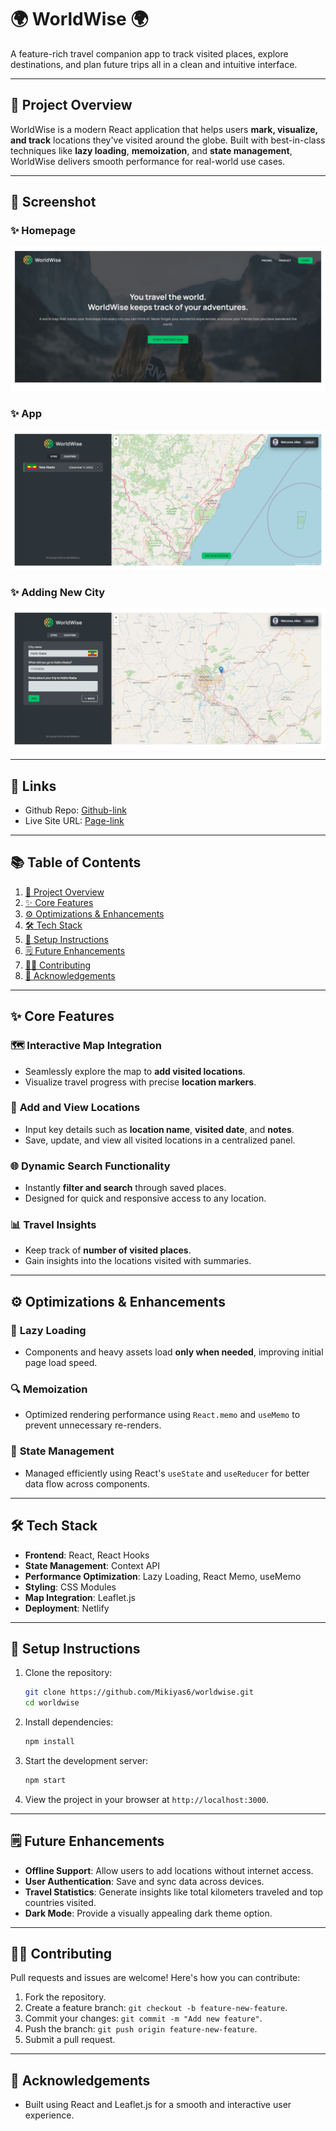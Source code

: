 # 🌍 **WorldWise** 🌍  
A feature-rich travel companion app to track visited places, explore destinations, and plan future trips all in a clean and intuitive interface.

---

## 🚀 **Project Overview**  
WorldWise is a modern React application that helps users **mark, visualize, and track** locations they've visited around the globe. Built with best-in-class techniques like **lazy loading**, **memoization**, and **state management**, WorldWise delivers smooth performance for real-world use cases.

---

## 📸 Screenshot
### ✨ **Homepage**  
![Homepage](./public/Homepage.png)
### ✨ **App**  
![App](./public/App.png)
### ✨ **Adding New City**  
![Adding New Cities](./public/AddingNewCities.png)

---

## 🔗 Links

- Github Repo: [Github-link](https://github.com/Mikiyas6/WorldWise)
- Live Site URL: [Page-link](https://mikiyas6.github.io/WorldWise/)

---

## 📚 **Table of Contents**

1. [🚀 Project Overview](#-project-overview)  
2. [✨ Core Features](#-core-features)  
3. [⚙️ Optimizations & Enhancements](#️-optimizations--enhancements)  
4. [🛠️ Tech Stack](#️-tech-stack)  
5. [🔧 Setup Instructions](#-setup-instructions)  
6. [🗒️ Future Enhancements](#️-future-enhancements)  
7. [🧑‍💻 Contributing](#-contributing)  
9. [🌟 Acknowledgements](#-acknowledgements)  

---

## ✨ **Core Features**  

### 🗺️ **Interactive Map Integration**  
- Seamlessly explore the map to **add visited locations**.  
- Visualize travel progress with precise **location markers**.

### 📍 **Add and View Locations**  
- Input key details such as **location name**, **visited date**, and **notes**.  
- Save, update, and view all visited locations in a centralized panel.

### 🌐 **Dynamic Search Functionality**  
- Instantly **filter and search** through saved places.  
- Designed for quick and responsive access to any location.

### 📊 **Travel Insights**  
- Keep track of **number of visited places**.  
- Gain insights into the locations visited with summaries.

---

## ⚙️ **Optimizations & Enhancements**  

### 🎯 **Lazy Loading**  
- Components and heavy assets load **only when needed**, improving initial page load speed.  

### 🔍 **Memoization**  
- Optimized rendering performance using `React.memo` and `useMemo` to prevent unnecessary re-renders.  

### 🌟 **State Management**  
- Managed efficiently using React's `useState` and `useReducer` for better data flow across components.  

---

## 🛠️ **Tech Stack**  
- **Frontend**: React, React Hooks  
- **State Management**: Context API  
- **Performance Optimization**: Lazy Loading, React Memo, useMemo  
- **Styling**: CSS Modules  
- **Map Integration**: Leaflet.js  
- **Deployment**: Netlify  

---

## 🔧 **Setup Instructions**  

1. Clone the repository:  
   ```bash
   git clone https://github.com/Mikiyas6/worldwise.git
   cd worldwise
   ```

2. Install dependencies:  
   ```bash
   npm install
   ```

3. Start the development server:  
   ```bash
   npm start
   ```

4. View the project in your browser at `http://localhost:3000`.

---

## 🗒️ **Future Enhancements**  

- **Offline Support**: Allow users to add locations without internet access.  
- **User Authentication**: Save and sync data across devices.  
- **Travel Statistics**: Generate insights like total kilometers traveled and top countries visited.  
- **Dark Mode**: Provide a visually appealing dark theme option.  

---

## 🧑‍💻 **Contributing**  
Pull requests and issues are welcome! Here's how you can contribute:  
1. Fork the repository.  
2. Create a feature branch: `git checkout -b feature-new-feature`.  
3. Commit your changes: `git commit -m "Add new feature"`.  
4. Push the branch: `git push origin feature-new-feature`.  
5. Submit a pull request.  

---

## 🌟 **Acknowledgements**  
- Built using React and Leaflet.js for a smooth and interactive user experience.






